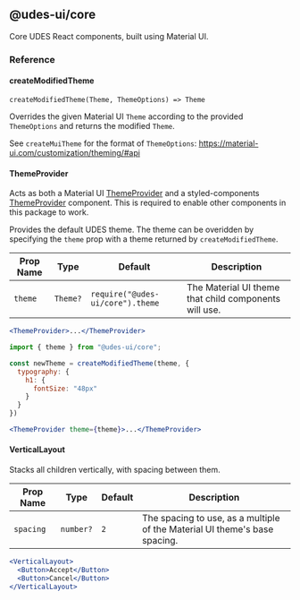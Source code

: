 ## @udes-ui/core

Core UDES React components, built using Material UI.

### Reference

#### createModifiedTheme

`createModifiedTheme(Theme, ThemeOptions) => Theme`

Overrides the given Material UI `Theme` according to the provided
`ThemeOptions` and returns the modified `Theme`.

See `createMuiTheme` for the format of `ThemeOptions`:
https://material-ui.com/customization/theming/#api

#### ThemeProvider

Acts as both a Material UI
[ThemeProvider](https://material-ui.com/customization/theming/) and a
styled-components
[ThemeProvider](https://www.styled-components.com/docs/advanced) component.
This is required to enable other components in this package to work.

Provides the default UDES theme. The theme can be overidden by specifying the
`theme` prop with a theme returned by `createModifiedTheme`.

| Prop Name | Type     | Default | Description |
|-----------|----------|---------|-------------|
| `theme`   | `Theme?` | `require("@udes-ui/core").theme` | The Material UI theme that child components will use. |

```jsx
<ThemeProvider>...</ThemeProvider>
```
```jsx
import { theme } from "@udes-ui/core";

const newTheme = createModifiedTheme(theme, {
  typography: {
    h1: {
      fontSize: "48px"
    }
  }
})

<ThemeProvider theme={theme}>...</ThemeProvider>
```

#### VerticalLayout

Stacks all children vertically, with spacing between them.

| Prop Name | Type      | Default | Description |
|-----------|-----------|---------|-------------|
| `spacing` | `number?` |     `2` | The spacing to use, as a multiple of the Material UI theme's base spacing. |

```jsx
<VerticalLayout>
  <Button>Accept</Button>
  <Button>Cancel</Button>
</VerticalLayout>
```